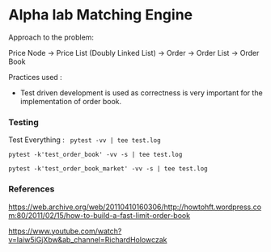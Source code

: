 # Alpha lab Matching Engine

Approach to the problem:

Price Node -> Price List (Doubly Linked List) -> Order -> Order List -> Order Book

Practices used :

- Test driven development is used as correctness is very important for the implementation of order book.

### Testing

Test Everything : ` pytest -vv | tee test.log`

`pytest -k'test_order_book' -vv -s | tee test.log`

`pytest -k'test_order_book_market' -vv -s | tee test.log`

### References

https://web.archive.org/web/20110410160306/http://howtohft.wordpress.com:80/2011/02/15/how-to-build-a-fast-limit-order-book

https://www.youtube.com/watch?v=Iaiw5iGjXbw&ab_channel=RichardHolowczak
